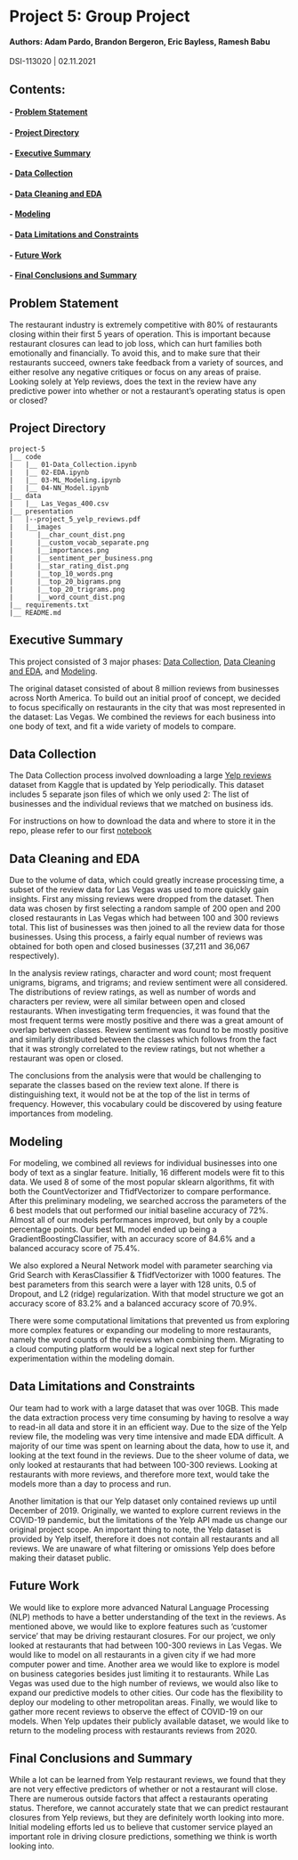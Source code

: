 # Project 5: Group Project
#### Authors: Adam Pardo, Brandon Bergeron, Eric Bayless, Ramesh Babu

DSI-113020 | 02.11.2021

## Contents:

#### - [Problem Statement](https://github.com/Rameshbabupv/dsi1130-project-5#problem-statement)
#### - [Project Directory](https://github.com/Rameshbabupv/dsi1130-project-5#project-directory)
#### - [Executive Summary](https://github.com/Rameshbabupv/dsi1130-project-5#executive-summary)
#### - [Data Collection](https://github.com/Rameshbabupv/dsi1130-project-5#data-collection)
#### - [Data Cleaning and EDA](https://github.com/Rameshbabupv/dsi1130-project-5#data-cleaning-and-eda)
#### - [Modeling](https://github.com/Rameshbabupv/dsi1130-project-5#modeling)
#### - [Data Limitations and Constraints](https://github.com/Rameshbabupv/dsi1130-project-5#data-limitations-and-constraints)
#### - [Future Work](https://github.com/Rameshbabupv/dsi1130-project-5#future-work)
#### - [Final Conclusions and Summary](https://github.com/Rameshbabupv/dsi1130-project-5#final-conclusions-and-summary)

## Problem Statement

The restaurant industry is extremely competitive with 80% of restaurants closing within their first 5 years of operation. This is important because restaurant closures can lead to job loss, which can hurt families both emotionally and financially. To avoid this, and to make sure that their restaurants succeed, owners take feedback from a variety of sources, and either resolve any negative critiques or focus on any areas of praise.  Looking solely at Yelp reviews, does the text in the review have any predictive power into whether or not a restaurant’s operating status is open or closed? 


## Project Directory
```
project-5
|__ code
|   |__ 01-Data_Collection.ipynb
|   |__ 02-EDA.ipynb
|   |__ 03-ML_Modeling.ipynb
|   |__ 04-NN_Model.ipynb
|__ data
|   |__ Las_Vegas_400.csv
|__ presentation
|   |--project_5_yelp_reviews.pdf
|   |__images
|      |__char_count_dist.png
|      |__custom_vocab_separate.png
|      |__importances.png
|      |__sentiment_per_business.png
|      |__star_rating_dist.png
|      |__top_10_words.png
|      |__top_20_bigrams.png
|      |__top_20_trigrams.png
|      |__word_count_dist.png
|__ requirements.txt
|__ README.md
```

## Executive Summary

This project consisted of 3 major phases: [Data Collection](https://github.com/Rameshbabupv/dsi1130-project-5#data-collection), [Data Cleaning and EDA](https://github.com/Rameshbabupv/dsi1130-project-5#data-cleaning-and-eda), and [Modeling](https://github.com/Rameshbabupv/dsi1130-project-5#modeling). 

The original dataset consisted of about 8 million reviews from businesses across North America. To build out an initial proof of concept, we decided to focus specifically on restaurants in the city that was most represented in the dataset: Las Vegas. We combined the reviews for each business into one body of text, and fit a wide variety of models to compare. 

## Data Collection

The Data Collection process involved downloading a large [Yelp reviews](https://www.kaggle.com/yelp-dataset/yelp-dataset) dataset from Kaggle that is updated by Yelp periodically. This dataset includes 5 separate json files of which we only used 2: The list of businesses and the individual reviews that we matched on business ids.

For instructions on how to download the data and where to store it in the repo, please refer to our first [notebook](https://github.com/Rameshbabupv/dsi1130-project-5/blob/main/code/01-Data_Collection.ipynb)

## Data Cleaning and EDA

Due to the volume of data, which could greatly increase processing time, a subset of the review data for Las Vegas was used to more quickly gain insights. First any missing reviews were dropped from the dataset. Then data was chosen by first selecting a random sample of 200 open and 200 closed restaurants in Las Vegas which had between 100 and 300 reviews total. This list of businesses was then joined to all the review data for those businesses. Using this process, a fairly equal number of reviews was obtained for both open and closed businesses (37,211 and 36,067 respectively).

In the analysis review ratings, character and word count; most frequent unigrams, bigrams, and trigrams; and review sentiment were all considered. The distributions of review ratings, as well as number of words and characters per review, were all similar between open and closed restaurants. When investigating term frequencies, it was found that the most frequent terms were mostly positive and there was a great amount of overlap between classes. Review sentiment was found to be mostly positive and similarly distributed between the classes which follows from the fact that it was strongly correlated to the review ratings, but not whether a restaurant was open or closed.

The conclusions from the analysis were that would be challenging to separate the classes based on the review text alone. If there is distinguishing text, it would not be at the top of the list in terms of frequency. However, this vocabulary could be discovered by using feature importances from modeling.

## Modeling

For modeling, we combined all reviews for individual businesses into one body of text as a singlar feature. Initially, 16 different models were fit to this data. We used 8 of some of the most popular sklearn algorithms, fit with both the CountVectorizer and TfidfVectorizer to compare performance. After this preliminary modeling, we searched accross the parameters of the 6 best models that out performed our initial baseline accuracy of 72%. Almost all of our models performances improved, but only by a couple percentage points. Our best ML model ended up being a GradientBoostingClassifier, with an accuracy score of 84.6% and a balanced accuracy score of 75.4%. 

We also explored a Neural Network model with parameter searching via Grid Search with KerasClassifier & TfidfVectorizer with 1000 features. The best parameters from this search were a layer with 128 units, 0.5 of Dropout, and L2 (ridge) regularization. With that model structure we got an accuracy score of 83.2% and a balanced accuracy score of 70.9%.

There were some computational limitations that prevented us from exploring more complex features or expanding our modeling to more restaurants, namely the word counts of the reviews when combining them. Migrating to a cloud computing platform would be a logical next step for further experimentation within the modeling domain.

## Data Limitations and Constraints

Our team had to work with a large dataset that was over 10GB. This made the data extraction process very time consuming by having to resolve a way to read-in all data and store it in an efficient way. Due to the size of the Yelp review file, the modeling was very time intensive and made EDA difficult. A majority of our time was spent on learning about the data, how to use it, and looking at the text found in the reviews. Due to the sheer volume of data, we only looked at restaurants that had between 100-300 reviews. Looking at restaurants with more reviews, and therefore more text, would take the models more than a day to process and run.

Another limitation is that our Yelp dataset only contained reviews up until December of 2019. Originally, we wanted to explore current reviews in the COVID-19 pandemic, but the limitations of the Yelp API made us change our original project scope. An important thing to note, the Yelp dataset is provided by Yelp itself, therefore it does not contain all restaurants and all reviews. We are unaware of what filtering or omissions Yelp does before making their dataset public.

## Future Work

We would like to explore more advanced Natural Language Processing (NLP) methods to have a better understanding of the text in the reviews. As mentioned above, we would like to explore features such as ‘customer service’ that may be driving restaurant closures. For our project, we only looked at restaurants that had between 100-300 reviews in Las Vegas. We would like to model on all restaurants in a given city if we had more computer power and time. Another area we would like to explore is model on business categories besides just limiting it to restaurants. While Las Vegas was used due to the high number of reviews, we would also like to expand our predictive models to other cities. Our code has the flexibility to deploy our modeling to other metropolitan areas. Finally, we would like to gather more recent reviews to observe the effect of COVID-19 on our models. When Yelp updates their publicly available dataset, we would like to return to the modeling process with restaurants reviews from 2020.


## Final Conclusions and Summary

While a lot can be learned from Yelp restaurant reviews, we found that they are not very effective predictors of whether or not a restaurant will close. There are numerous outside factors that affect a restaurants operating status. Therefore, we cannot accurately state that we can predict restaurant closures from Yelp reviews, but they are definitely worth looking into more. Initial modeling efforts led us to believe that customer service played an important role in driving closure predictions, something we think is worth looking into.
